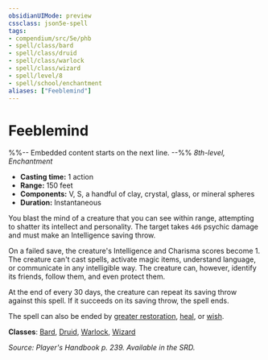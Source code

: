 ```yaml
---
obsidianUIMode: preview
cssclass: json5e-spell
tags:
- compendium/src/5e/phb
- spell/class/bard
- spell/class/druid
- spell/class/warlock
- spell/class/wizard
- spell/level/8
- spell/school/enchantment
aliases: ["Feeblemind"]
---
```

# Feeblemind
%%-- Embedded content starts on the next line. --%%
*8th-level, Enchantment*  

- **Casting time:** 1 action
- **Range:** 150 feet
- **Components:** V, S, a handful of clay, crystal, glass, or mineral spheres
- **Duration:** Instantaneous

You blast the mind of a creature that you can see within range, attempting to shatter its intellect and personality. The target takes `4d6` psychic damage and must make an Intelligence saving throw.

On a failed save, the creature's Intelligence and Charisma scores become 1. The creature can't cast spells, activate magic items, understand language, or communicate in any intelligible way. The creature can, however, identify its friends, follow them, and even protect them.

At the end of every 30 days, the creature can repeat its saving throw against this spell. If it succeeds on its saving throw, the spell ends.

The spell can also be ended by [greater restoration](/compendium/spells/greater-restoration.md), [heal](/compendium/spells/heal.md), or [wish](/compendium/spells/wish.md).

**Classes**: [Bard](/compendium/classes/bard.md), [Druid](/compendium/classes/druid.md), [Warlock](/compendium/classes/warlock.md), [Wizard](/compendium/classes/wizard.md)

*Source: Player's Handbook p. 239. Available in the SRD.*